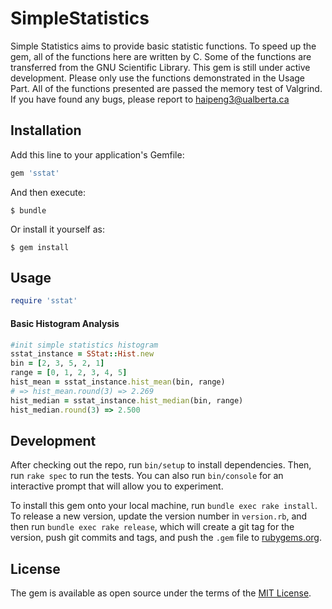 # SimpleStatistics

Simple Statistics aims to provide basic statistic functions. To speed up the gem, all of the functions here are written by C. Some of the functions are transferred from the GNU Scientific Library. This gem is still under active development. Please only use the functions demonstrated in the Usage Part. All of the functions presented are passed the memory test of Valgrind. If you have found any bugs, please report to haipeng3@ualberta.ca

## Installation

Add this line to your application's Gemfile:

```ruby
gem 'sstat'
```

And then execute:

    $ bundle

Or install it yourself as:

    $ gem install 

## Usage

```ruby
require 'sstat'
``````
#### Basic Histogram Analysis
```ruby
#init simple statistics histogram
sstat_instance = SStat::Hist.new
bin = [2, 3, 5, 2, 1]
range = [0, 1, 2, 3, 4, 5]
hist_mean = sstat_instance.hist_mean(bin, range)
# => hist_mean.round(3) => 2.269
hist_median = sstat_instance.hist_median(bin, range)
hist_median.round(3) => 2.500
``````

## Development

After checking out the repo, run `bin/setup` to install dependencies. Then, run `rake spec` to run the tests. You can also run `bin/console` for an interactive prompt that will allow you to experiment.

To install this gem onto your local machine, run `bundle exec rake install`. To release a new version, update the version number in `version.rb`, and then run `bundle exec rake release`, which will create a git tag for the version, push git commits and tags, and push the `.gem` file to [rubygems.org](https://rubygems.org).

## License

The gem is available as open source under the terms of the [MIT License](http://opensource.org/licenses/MIT).